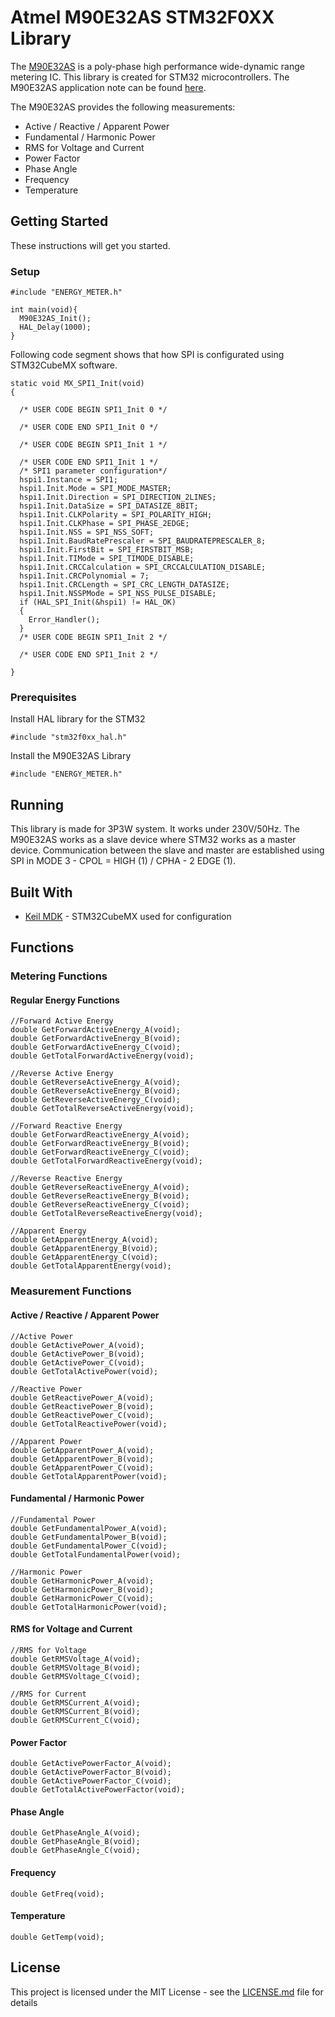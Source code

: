 # Atmel M90E32AS STM32F0XX Library
The [M90E32AS](http://ww1.microchip.com/downloads/en/devicedoc/Atmel-46003-SE-M90E32AS-Datasheet.pdf) is a poly-phase high performance wide-dynamic range metering IC. This library is created for STM32 microcontrollers. The M90E32AS application note can be found [here](http://ww1.microchip.com/downloads/en/AppNotes/Atmel-46103-SE-M90E32AS-ApplicationNote.pdf).

The M90E32AS provides the following measurements:
- Active / Reactive / Apparent Power
- Fundamental / Harmonic Power
- RMS for Voltage and Current
- Power Factor
- Phase Angle
- Frequency
- Temperature


## Getting Started

These instructions will get you started.

### Setup

```
#include "ENERGY_METER.h"

int main(void){
  M90E32AS_Init();
  HAL_Delay(1000);
}
```
Following code segment shows that how SPI is configurated using STM32CubeMX software.

```
static void MX_SPI1_Init(void)
{

  /* USER CODE BEGIN SPI1_Init 0 */

  /* USER CODE END SPI1_Init 0 */

  /* USER CODE BEGIN SPI1_Init 1 */

  /* USER CODE END SPI1_Init 1 */
  /* SPI1 parameter configuration*/
  hspi1.Instance = SPI1;
  hspi1.Init.Mode = SPI_MODE_MASTER;
  hspi1.Init.Direction = SPI_DIRECTION_2LINES;
  hspi1.Init.DataSize = SPI_DATASIZE_8BIT;
  hspi1.Init.CLKPolarity = SPI_POLARITY_HIGH;
  hspi1.Init.CLKPhase = SPI_PHASE_2EDGE;
  hspi1.Init.NSS = SPI_NSS_SOFT;
  hspi1.Init.BaudRatePrescaler = SPI_BAUDRATEPRESCALER_8;
  hspi1.Init.FirstBit = SPI_FIRSTBIT_MSB;
  hspi1.Init.TIMode = SPI_TIMODE_DISABLE;
  hspi1.Init.CRCCalculation = SPI_CRCCALCULATION_DISABLE;
  hspi1.Init.CRCPolynomial = 7;
  hspi1.Init.CRCLength = SPI_CRC_LENGTH_DATASIZE;
  hspi1.Init.NSSPMode = SPI_NSS_PULSE_DISABLE;
  if (HAL_SPI_Init(&hspi1) != HAL_OK)
  {
    Error_Handler();
  }
  /* USER CODE BEGIN SPI1_Init 2 */

  /* USER CODE END SPI1_Init 2 */

}
```

### Prerequisites

Install HAL library for the STM32

```
#include "stm32f0xx_hal.h"
```

Install the M90E32AS Library

```
#include "ENERGY_METER.h"
```

## Running

This library is made for 3P3W system. It works under 230V/50Hz. The M90E32AS works as a slave device where STM32 works as a master device. Communication between the slave and master are established using SPI in MODE 3 - CPOL = HIGH (1) / CPHA - 2 EDGE (1).

## Built With

* [Keil MDK](http://www.keil.com/#:~:text=Keil%20MDK%20is%20the%20complete,easy%20to%20learn%20and%20use.) - STM32CubeMX used for configuration

## Functions

### Metering Functions
#### Regular Energy Functions
```
//Forward Active Energy
double GetForwardActiveEnergy_A(void);
double GetForwardActiveEnergy_B(void);
double GetForwardActiveEnergy_C(void);
double GetTotalForwardActiveEnergy(void);
```
```
//Reverse Active Energy
double GetReverseActiveEnergy_A(void);
double GetReverseActiveEnergy_B(void);
double GetReverseActiveEnergy_C(void);
double GetTotalReverseActiveEnergy(void);
```
```
//Forward Reactive Energy
double GetForwardReactiveEnergy_A(void);
double GetForwardReactiveEnergy_B(void);
double GetForwardReactiveEnergy_C(void);
double GetTotalForwardReactiveEnergy(void);
```
```
//Reverse Reactive Energy
double GetReverseReactiveEnergy_A(void);
double GetReverseReactiveEnergy_B(void);
double GetReverseReactiveEnergy_C(void);
double GetTotalReverseReactiveEnergy(void);
```
```
//Apparent Energy
double GetApparentEnergy_A(void);
double GetApparentEnergy_B(void);
double GetApparentEnergy_C(void);
double GetTotalApparentEnergy(void);
```

### Measurement Functions
#### Active / Reactive / Apparent Power
```
//Active Power
double GetActivePower_A(void); 			  
double GetActivePower_B(void); 			   
double GetActivePower_C(void); 			  
double GetTotalActivePower(void); 	   
```
```
//Reactive Power
double GetReactivePower_A(void); 		 
double GetReactivePower_B(void); 		  
double GetReactivePower_C(void); 		  
double GetTotalReactivePower(void);    
```
```
//Apparent Power
double GetApparentPower_A(void); 		   
double GetApparentPower_B(void); 		   
double GetApparentPower_C(void); 		  
double GetTotalApparentPower(void);    
```
#### Fundamental / Harmonic Power
```
//Fundamental Power
double GetFundamentalPower_A(void);    
double GetFundamentalPower_B(void); 	
double GetFundamentalPower_C(void);   
double GetTotalFundamentalPower(void);
```
```
//Harmonic Power
double GetHarmonicPower_A(void); 		 
double GetHarmonicPower_B(void); 		 
double GetHarmonicPower_C(void); 		 
double GetTotalHarmonicPower(void);  
```
#### RMS for Voltage and Current
```
//RMS for Voltage
double GetRMSVoltage_A(void); 				 
double GetRMSVoltage_B(void); 				 
double GetRMSVoltage_C(void); 				 
```
```
//RMS for Current
double GetRMSCurrent_A(void); 				 
double GetRMSCurrent_B(void); 				
double GetRMSCurrent_C(void); 				 
```
#### Power Factor
```
double GetActivePowerFactor_A(void);
double GetActivePowerFactor_B(void);
double GetActivePowerFactor_C(void);
double GetTotalActivePowerFactor(void);
```
#### Phase Angle
```
double GetPhaseAngle_A(void);
double GetPhaseAngle_B(void);
double GetPhaseAngle_C(void);
```
#### Frequency
```
double GetFreq(void); 	
```
#### Temperature
```
double GetTemp(void);
```

## License

This project is licensed under the MIT License - see the [LICENSE.md](LICENSE.md) file for details
